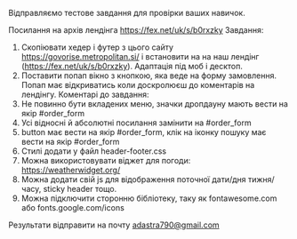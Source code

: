 Відправляємо тестове завдання для провірки ваших навичок.

Посилання на архів лендінга https://fex.net/uk/s/b0rxzky
Завдання:
1. Скопіювати хедер і футер з цього сайту https://govorise.metropolitan.si/ і встановити на на наш лендінг (https://fex.net/uk/s/b0rxzky). Адаптація під моб і десктоп.
2. Поставити попап вікно з кнопкою, яка веде на форму замовлення. Попап має відкриватись коли доскролюєш до коментарів на лендінгу.
Коментарі до завдання:
1. Не повинно бути вкладених меню, значки дропдауну мають вести на якір #order_form
2. Усі відносні й абсолютні посилання замінити на #order_form
3. button має вести на якір #order_form, клік на іконку пошуку має вести на якір #order_form
4. Стилі додати у файл header-footer.css
5. Можна використовувати віджет для погоди: https://weatherwidget.org/
6. Можна додати свій js для відображення поточної дати/дня тижня/часу, sticky header тощо.
7. Можна підключити сторонню бібліотеку, таку як fontawesome.com або fonts.google.com/icons

Результати відправити на почту adastra790@gmail.com